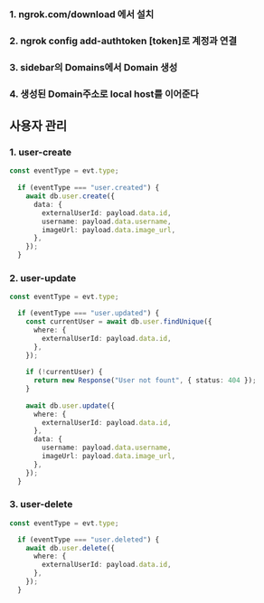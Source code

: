 ### 1. ngrok.com/download 에서 설치
### 2. ngrok config add-authtoken [token]로 계정과 연결
### 3. sidebar의 Domains에서 Domain 생성
### 4. 생성된 Domain주소로 local host를 이어준다

## 사용자 관리
### 1. user-create
```ts
const eventType = evt.type;
  
  if (eventType === "user.created") {
    await db.user.create({
      data: {
        externalUserId: payload.data.id,
        username: payload.data.username,
        imageUrl: payload.data.image_url,
      },
    });
  }
```
### 2. user-update
```ts
const eventType = evt.type;

  if (eventType === "user.updated") {
    const currentUser = await db.user.findUnique({
      where: {
        externalUserId: payload.data.id,
      },
    });
  
    if (!currentUser) {
      return new Response("User not fount", { status: 404 });
    }
  
    await db.user.update({
      where: {
        externalUserId: payload.data.id,
      },
      data: {
        username: payload.data.username,
        imageUrl: payload.data.image_url,
      },
    });
  }
```
### 3. user-delete
```ts
const eventType = evt.type;

  if (eventType === "user.deleted") {
    await db.user.delete({
      where: {
        externalUserId: payload.data.id,
      },
    });
  }
```